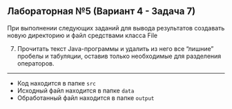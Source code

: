## Лабораторная №5 (Вариант 4 - Задача 7)

При выполнении следующих заданий для вывода результатов создавать новую директорию и файл средствами класса File

7.	Прочитать текст Java-программы и удалить из него все “лишние” пробелы и табуляции, оставив только необходимые для разделения операторов. 

---

- Код находится в папке `src`
- Исходный файл находится в папке `data`
- Обработанный файл находится в папке `output`